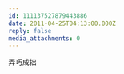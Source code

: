 ```yaml
---
id: 111137527879443886
date: 2011-04-25T04:13:00.000Z
reply: false
media_attachments: 0
---
```


弄巧成拙 ​​​​

